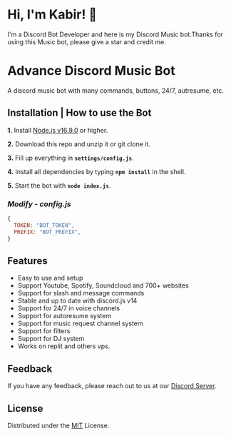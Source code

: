 # Hi, I'm Kabir! 👋

I'm a Discord Bot Developer and here is my Discord Music bot.Thanks for using this Music bot, please give a star and credit me.

# Advance Discord Music Bot

A discord music bot with many commands, buttons, 24/7, autresume, etc.

## **Installation | How to use the Bot**

**1.** Install [Node.js v16.9.0](https://nodejs.org/en/) or higher.

**2.** Download this repo and unzip it or git clone it.

**3.** Fill up everything in **`settings/config.js`**.

**4.** Install all dependencies by typing **`npm install`** in the shell.

**5.** Start the bot with **`node index.js`**.
<br/>

### _Modify - config.js_

```javascript
{
  TOKEN: "BOT_TOKEN",
  PREFIX: "BOT_PREFIX",
}
```

## Features

- Easy to use and setup 
- Support Youtube, Spotify, Soundcloud and 700+ websites
- Support for slash and message commands 
- Stable and up to date with discord.js v14
- Support for 24/7 in voice channels
- Support for autoresume system
- Support for music request channel system
- Support for filters
- Support for DJ system
- Works on replit and others vps.

## Feedback

If you have any feedback, please reach out to us at our [Discord Server](https://discord.gg/PcUVWApWN3).

## License

Distributed under the [MIT](https://choosealicense.com/licenses/mit/) License.
